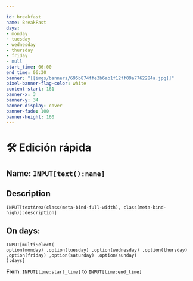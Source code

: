 ```yaml
---

id: breakfast
name: BreakFast
days:
- monday 
- tuesday 
- wednesday 
- thursday 
- friday 
- null
start_time: 06:00
end_time: 06:30
banner: "[[imgs/banners/695b874ffe3b6ab1f12ff09a7762284a.jpg]]"
pixel-banner-flag-color: white
content-start: 161
banner-x: 3
banner-y: 34
banner-display: cover
banner-fade: 100
banner-height: 160
---
```


# 🛠 Edición rápida

## Name: `INPUT[text():name]`  

## Description

```meta-bind
INPUT[textArea(class(meta-bind-full-width), class(meta-bind-high)):description]
```

## On days:

```meta-bind
INPUT[multiSelect(
option(monday) ,option(tuesday) ,option(wednesday) ,option(thursday) ,option(friday) ,option(saturday) ,option(sunday)
):days]
```

**From**: `INPUT[time:start_time]`  to `INPUT[time:end_time]`
